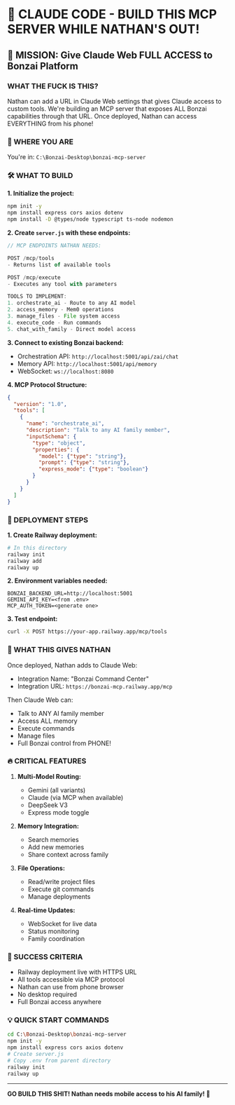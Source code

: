 # 🚀 CLAUDE CODE - BUILD THIS MCP SERVER WHILE NATHAN'S OUT!

## 🎯 MISSION: Give Claude Web FULL ACCESS to Bonzai Platform

### WHAT THE FUCK IS THIS?
Nathan can add a URL in Claude Web settings that gives Claude access to custom tools. We're building an MCP server that exposes ALL Bonzai capabilities through that URL. Once deployed, Nathan can access EVERYTHING from his phone!

### 📁 WHERE YOU ARE
You're in: `C:\Bonzai-Desktop\bonzai-mcp-server`

### 🛠️ WHAT TO BUILD

**1. Initialize the project:**
```bash
npm init -y
npm install express cors axios dotenv
npm install -D @types/node typescript ts-node nodemon
```

**2. Create `server.js` with these endpoints:**

```javascript
// MCP ENDPOINTS NATHAN NEEDS:

POST /mcp/tools
- Returns list of available tools

POST /mcp/execute
- Executes any tool with parameters

TOOLS TO IMPLEMENT:
1. orchestrate_ai - Route to any AI model
2. access_memory - Mem0 operations
3. manage_files - File system access
4. execute_code - Run commands
5. chat_with_family - Direct model access
```

**3. Connect to existing Bonzai backend:**
- Orchestration API: `http://localhost:5001/api/zai/chat`
- Memory API: `http://localhost:5001/api/memory`
- WebSocket: `ws://localhost:8080`

**4. MCP Protocol Structure:**
```json
{
  "version": "1.0",
  "tools": [
    {
      "name": "orchestrate_ai",
      "description": "Talk to any AI family member",
      "inputSchema": {
        "type": "object",
        "properties": {
          "model": {"type": "string"},
          "prompt": {"type": "string"},
          "express_mode": {"type": "boolean"}
        }
      }
    }
  ]
}
```

### 🚀 DEPLOYMENT STEPS

**1. Create Railway deployment:**
```bash
# In this directory
railway init
railway add
railway up
```

**2. Environment variables needed:**
```
BONZAI_BACKEND_URL=http://localhost:5001
GEMINI_API_KEY=<from .env>
MCP_AUTH_TOKEN=<generate one>
```

**3. Test endpoint:**
```bash
curl -X POST https://your-app.railway.app/mcp/tools
```

### 📱 WHAT THIS GIVES NATHAN

Once deployed, Nathan adds to Claude Web:
- Integration Name: "Bonzai Command Center"
- Integration URL: `https://bonzai-mcp.railway.app/mcp`

Then Claude Web can:
- Talk to ANY AI family member
- Access ALL memory
- Execute commands
- Manage files
- Full Bonzai control from PHONE!

### 🔥 CRITICAL FEATURES

1. **Multi-Model Routing:**
   - Gemini (all variants)
   - Claude (via MCP when available)
   - DeepSeek V3
   - Express mode toggle

2. **Memory Integration:**
   - Search memories
   - Add new memories
   - Share context across family

3. **File Operations:**
   - Read/write project files
   - Execute git commands
   - Manage deployments

4. **Real-time Updates:**
   - WebSocket for live data
   - Status monitoring
   - Family coordination

### 🎯 SUCCESS CRITERIA
- Railway deployment live with HTTPS URL
- All tools accessible via MCP protocol
- Nathan can use from phone browser
- No desktop required
- Full Bonzai access anywhere

### 💡 QUICK START COMMANDS
```bash
cd C:\Bonzai-Desktop\bonzai-mcp-server
npm init -y
npm install express cors axios dotenv
# Create server.js
# Copy .env from parent directory
railway init
railway up
```

---

**GO BUILD THIS SHIT! Nathan needs mobile access to his AI family! 🚀**